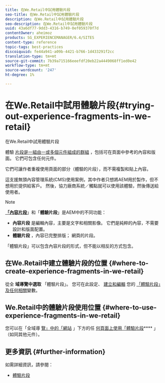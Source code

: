 ```yaml
---
title: 在We.Retail中試用體驗片段
seo-title: 在We.Retail中試用體驗片段
description: 在We.Retail中試用體驗片段
seo-description: 在We.Retail中試用體驗片段
uuid: 43a6df77-9dd3-4316-b749-0ef059370f7d
contentOwner: aheimoz
products: SG_EXPERIENCEMANAGER/6.4/SITES
content-type: reference
topic-tags: best-practices
discoiquuid: fe44a941-a09b-4421-b766-1d433291f2cc
translation-type: tm+mt
source-git-commit: 7b39a715166eeefdf20eb22a4449068ff1ed0e42
workflow-type: tm+mt
source-wordcount: '247'
ht-degree: 1%

---
```



# 在We.Retail中試用體驗片段{#trying-out-experience-fragments-in-we-retail}

在We.Retail中試用體驗片段

體驗 [片段是一組由一或多個元件組成的群組](/help/sites-authoring/experience-fragments.md) ，包括可在頁面中參考的內容和版面。 它們可包含任何元件。

它們可讓作者重複使用頁面的部分（體驗的片段），而不需複製和貼上內容。

這支援無頭內容管理系統(CMS)使用案例，其中作者只想將AEM用於製作，但不想用於提供給客戶。 然後，協力廠商系統／觸點就可以使用該體驗，然後傳送給使用者。

>[!NOTE]
>
>**[「內容片段](/help/sites-developing/we-retail-content-fragments.md)**」和「**體驗片段**」是AEM中的不同功能：
>
>* **內容片段** 是編輯內容，主要是文字和相關影像。 它們是純粹的內容，不需要設計和版面配置。
>* **體驗片段** ，內容已完整排版； 網頁的片段。

>
>
「體驗片段」可以包含內容片段的形式，但不能以相反的方式包含。

## 在We.Retail中建立體驗片段的位置 {#where-to-create-experience-fragments-in-we-retail}

從全 **域導覽中選取** 「體驗片段」。 您可在此設定、 [建立](/help/sites-authoring/experience-fragments.md#creating-an-experience-fragment)[和編輯](/help/sites-authoring/experience-fragments.md#editing-your-experience-fragment) 您的 [「體驗片段」及任何相關](/help/sites-authoring/experience-fragments.md#creating-an-experience-fragment-variation)變數。

## We.Retail中的體驗片段使用位置 {#where-to-use-experience-fragments-in-we-retail}

您可以在「全域導 [覽」中的「網站](/help/sites-authoring/experience-fragments.md#using-your-experience-fragment) 」下方的任 [何頁面上使用「體驗片段](/help/sites-authoring/editing-content.md)**** 」（如同其他元件）。

## 更多資訊 {#further-information}

如需詳細資訊，請參閱：

* [體驗片段](/help/sites-authoring/experience-fragments.md)

